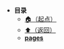 * **目录**
  * [🏠（起点）](/study/README)
  * [⬆️（返回）](/study/前端\03-框架和库\Next框架\HTMLs\nextjs-learn-cn\_next\static/README)
  * [**pages**](/study/前端/03-框架和库/Next框架/HTMLs/nextjs-learn-cn/_next/static/chunks/pages/README)